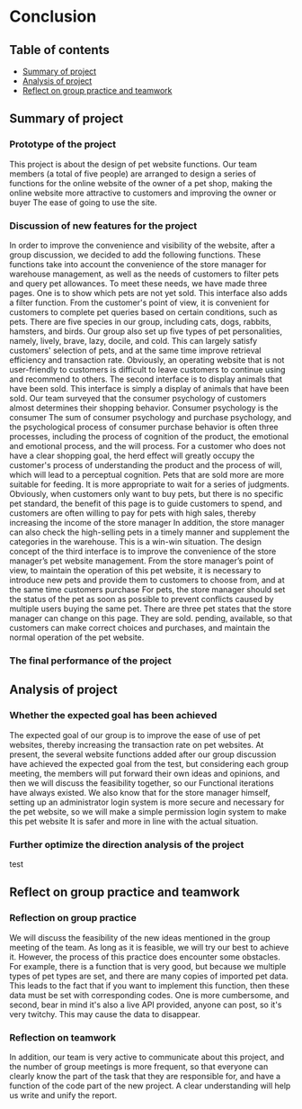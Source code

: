 # Conclusion

  ## Table of contents

  - [Summary of project](#jump1)
  - [Analysis of project](#jump2)
  - [Reflect on group practice and teamwork](#jump3)

  ## <span id="jump1">Summary of project</span>

  ### Prototype of the project

  This project is about the design of pet website functions. Our team members (a total of five people) are arranged to design a series of functions for the online website of the owner of a pet shop, making the online website more attractive to customers and improving the owner or buyer The ease of going to use the site. 

  ### Discussion of new features for the project

  In order to improve the convenience and visibility of the website, after a group discussion, we decided to add the following functions. These functions take into account the convenience of the store manager for warehouse management, as well as the needs of customers to filter pets and query pet allowances.
  To meet these needs, we have made three pages. One is to show which pets are not yet sold. This interface also adds a filter function. From the customer's point of view, it is convenient for customers to complete pet queries based on certain conditions, such as pets. There are five species in our group, including cats, dogs, rabbits, hamsters, and birds. Our group also set up five types of pet personalities, namely, lively, brave, lazy, docile, and cold. This can largely satisfy customers' selection of pets, and at the same time improve retrieval efficiency and transaction rate. Obviously, an operating website that is not user-friendly to customers is difficult to leave customers to continue using and recommend to others.
  The second interface is to display animals that have been sold. This interface is simply a display of animals that have been sold. Our team surveyed that the consumer psychology of customers almost determines their shopping behavior. Consumer psychology is the consumer The sum of consumer psychology and purchase psychology, and the psychological process of consumer purchase behavior is often three processes, including the process of cognition of the product, the emotional and emotional process, and the will process. For a customer who does not have a clear shopping goal, the herd effect will greatly occupy the customer's process of understanding the product and the process of will, which will lead to a perceptual cognition. Pets that are sold more are more suitable for feeding. It is more appropriate to wait for a series of judgments. Obviously, when customers only want to buy pets, but there is no specific pet standard, the benefit of this page is to guide customers to spend, and customers are often willing to pay for pets with high sales, thereby increasing the income of the store manager In addition, the store manager can also check the high-selling pets in a timely manner and supplement the categories in the warehouse. This is a win-win situation.
  The design concept of the third interface is to improve the convenience of the store manager’s pet website management. From the store manager’s point of view, to maintain the operation of this pet website, it is necessary to introduce new pets and provide them to customers to choose from, and at the same time customers purchase For pets, the store manager should set the status of the pet as soon as possible to prevent conflicts caused by multiple users buying the same pet. There are three pet states that the store manager can change on this page. They are sold. pending, available, so that customers can make correct choices and purchases, and maintain the normal operation of the pet website.

  ### The final performance of the project



  ## <span id="jump2">Analysis of project</span>

  ### Whether the expected goal has been achieved

  The expected goal of our group is to improve the ease of use of pet websites, thereby increasing the transaction rate on pet websites. At present, the several website functions added after our group discussion have achieved the expected goal from the test, but considering each group meeting, the members will put forward their own ideas and opinions, and then we will discuss the feasibility together, so our Functional iterations have always existed. We also know that for the store manager himself, setting up an administrator login system is more secure and necessary for the pet website, so we will make a simple permission login system to make this pet website It is safer and more in line with the actual situation.

  ### Further optimize the direction analysis of the project

  test

  ## <span id="jump3">Reflect on group practice and teamwork</span>

  ### Reflection on group practice

  We will discuss the feasibility of the new ideas mentioned in the group meeting of the team. As long as it is feasible, we will try our best to achieve it. However, the process of this practice does encounter some obstacles. For example, there is a function that is very good, but because we multiple types of pet types are set, and there are many copies of imported pet data. This leads to the fact that if you want to implement this function, then these data must be set with corresponding codes. One is more cumbersome, and second, bear in mind it's also a live API provided, anyone can post, so it's very twitchy. This may cause the data to disappear.

  ### Reflection on teamwork

  In addition, our team is very active to communicate about this project, and the number of group meetings is more frequent, so that everyone can clearly know the part of the task that they are responsible for, and have a function of the code part of the new project. A clear understanding will help us write and unify the report.
  
  
